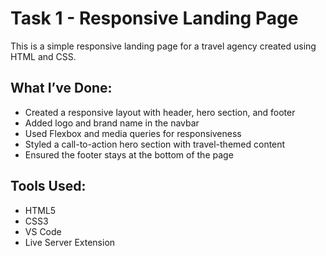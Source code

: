 # Task 1 - Responsive Landing Page

This is a simple responsive landing page for a travel agency created using HTML and CSS.

## What I’ve Done:
- Created a responsive layout with header, hero section, and footer
- Added logo and brand name in the navbar
- Used Flexbox and media queries for responsiveness
- Styled a call-to-action hero section with travel-themed content
- Ensured the footer stays at the bottom of the page

## Tools Used:
- HTML5
- CSS3
- VS Code
- Live Server Extension
